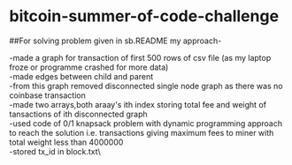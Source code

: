 # bitcoin-summer-of-code-challenge
##For  solving problem given in sb.README my approach-

 -made a graph for transaction of first 500 rows of csv file (as my laptop froze or programme crashed for more data) \
 -made edges between child and parent\
 -from this graph removed disconnected single node graph as there was no coinbase transaction\
 -made two arrays,both araay's ith index storing total fee and  weight of tansactions  of ith disconnected graph\
 -used code of 0/1 knapsack problem with dynamic programming approach to reach the solution i.e. transactions giving maximum fees to miner with total weight less than 4000000\
 -stored tx_id in block.txt\
 
